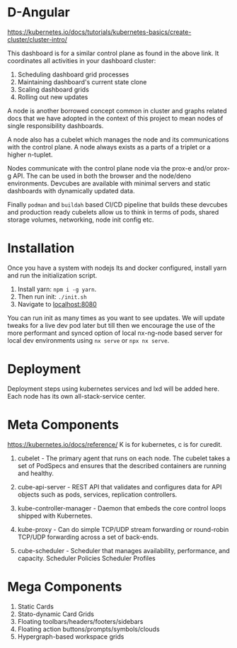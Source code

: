 # D-Angular

https://kubernetes.io/docs/tutorials/kubernetes-basics/create-cluster/cluster-intro/

This dashboard is for a similar control plane as found in the above link. It coordinates all activities in your dashboard cluster:
1. Scheduling dashboard grid processes
2. Maintaining dashboard's current state clone
3. Scaling dashboard grids
4. Rolling out new updates

A node is another borrowed concept common in cluster and graphs related docs that we have adopted in the context of this project to mean nodes of single responsibility dashboards.

A node also has a cubelet which manages the node and its communications with the control plane. A node always exists as a parts of a triplet or a higher n-tuplet.

Nodes communicate with the control plane node via the prox-e and/or prox-g API. The can be used in both the browser and the node/deno environments. Devcubes are available with minimal servers and static dashboards with dynamically updated data.

Finally `podman` and `buildah` based CI/CD pipeline that builds these devcubes and production ready cubelets allow us to think in terms of pods, shared storage volumes, networking, node init config etc. 


# Installation

Once you have a system with nodejs lts and docker configured, install yarn and run the initialization script.

1. Install yarn: `npm i -g yarn`.
2. Then run init: `./init.sh`
3. Navigate to [localhost:8080](localhost:8080)

You can run init as many times as you want to see updates. We will update tweaks for a live dev pod later but till then we encourage the use of the more performant and synced option of local nx-ng-node based server for local dev environments using `nx serve` or `npx nx serve`.

# Deployment

Deployment steps using kubernetes services and lxd will be added here. Each node has its own all-stack-service center.

# Meta Components

https://kubernetes.io/docs/reference/ K is for kubernetes, c is for curedit.

1.  cubelet - The primary agent that runs on each node. The cubelet takes a set of PodSpecs and ensures that the described containers are running and healthy.

2. cube-api-server - REST API that validates and configures data for API objects such as pods, services, replication controllers.

3. kube-controller-manager - Daemon that embeds the core control loops shipped with Kubernetes.

4. kube-proxy - Can do simple TCP/UDP stream forwarding or round-robin TCP/UDP forwarding across a set of back-ends.

5. cube-scheduler - Scheduler that manages availability, performance, and capacity.
   Scheduler Policies
   Scheduler Profiles


# Mega Components

1. Static Cards
2. Stato-dynamic Card Grids
3. Floating toolbars/headers/footers/sidebars
4. Floating action buttons/prompts/symbols/clouds
5. Hypergraph-based workspace grids

[CHANGELOG]: ./CHANGELOG.md
[LICENSE]: ./LICENSE
[version-badge]: https://img.shields.io/badge/version-1.3.0-blue.svg
[license-badge]: https://img.shields.io/badge/license-MIT-blue.svg
